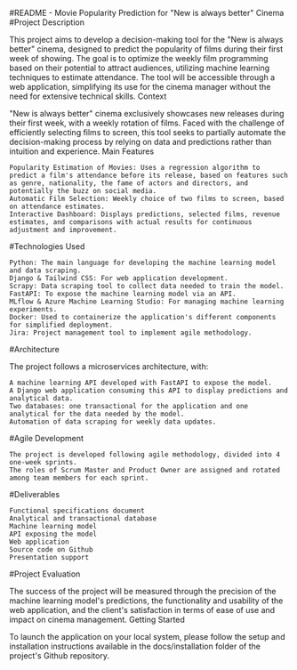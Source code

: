#README - Movie Popularity Prediction for "New is always better" Cinema
#Project Description

This project aims to develop a decision-making tool for the "New is always better" cinema, designed to predict the popularity of films during their first week of showing. The goal is to optimize the weekly film programming based on their potential to attract audiences, utilizing machine learning techniques to estimate attendance. The tool will be accessible through a web application, simplifying its use for the cinema manager without the need for extensive technical skills.
Context

"New is always better" cinema exclusively showcases new releases during their first week, with a weekly rotation of films. Faced with the challenge of efficiently selecting films to screen, this tool seeks to partially automate the decision-making process by relying on data and predictions rather than intuition and experience.
Main Features

    Popularity Estimation of Movies: Uses a regression algorithm to predict a film's attendance before its release, based on features such as genre, nationality, the fame of actors and directors, and potentially the buzz on social media.
    Automatic Film Selection: Weekly choice of two films to screen, based on attendance estimates.
    Interactive Dashboard: Displays predictions, selected films, revenue estimates, and comparisons with actual results for continuous adjustment and improvement.

#Technologies Used

    Python: The main language for developing the machine learning model and data scraping.
    Django & Tailwind CSS: For web application development.
    Scrapy: Data scraping tool to collect data needed to train the model.
    FastAPI: To expose the machine learning model via an API.
    MLflow & Azure Machine Learning Studio: For managing machine learning experiments.
    Docker: Used to containerize the application's different components for simplified deployment.
    Jira: Project management tool to implement agile methodology.

#Architecture

The project follows a microservices architecture, with:

    A machine learning API developed with FastAPI to expose the model.
    A Django web application consuming this API to display predictions and analytical data.
    Two databases: one transactional for the application and one analytical for the data needed by the model.
    Automation of data scraping for weekly data updates.

#Agile Development

    The project is developed following agile methodology, divided into 4 one-week sprints.
    The roles of Scrum Master and Product Owner are assigned and rotated among team members for each sprint.

#Deliverables

    Functional specifications document
    Analytical and transactional database
    Machine learning model
    API exposing the model
    Web application
    Source code on Github
    Presentation support

#Project Evaluation

The success of the project will be measured through the precision of the machine learning model's predictions, the functionality and usability of the web application, and the client's satisfaction in terms of ease of use and impact on cinema management.
Getting Started

To launch the application on your local system, please follow the setup and installation instructions available in the docs/installation folder of the project's Github repository.
